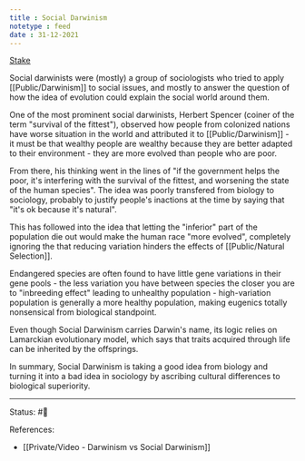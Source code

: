 ```yaml
---
title : Social Darwinism
notetype : feed
date : 31-12-2021
---
```

[Stake](https://traderjoexyz.com/#/stake)

Social darwinists were (mostly) a group of sociologists who tried to apply [[Public/Darwinism]] to social issues, and mostly to answer the question of how the idea of evolution could explain the social world around them.

One of the most prominent social darwinists, Herbert Spencer (coiner of the term "survival of the fittest"), observed how people from colonized nations have worse situation in the world and attributed it to [[Public/Darwinism]] - it must be that wealthy people are wealthy because they are better adapted to their environment - they are more evolved than people who are poor.

From there, his thinking went in the lines of "if the government helps the poor, it's interfering with the survival of the fittest, and worsening the state of the human species". The idea was poorly transfered from biology to sociology, probably to justify people's inactions at the time by saying that "it's ok because it's natural".

This has followed into the idea that letting the "inferior" part of the population die out would make the human race "more evolved", completely ignoring the that reducing variation hinders the effects of [[Public/Natural Selection]].

Endangered species are often found to have little gene variations in their gene pools - the less variation you have between species the closer you are to "inbreeding effect" leading to unhealthy population - high-variation population is generally a more healthy population, making eugenics totally nonsensical from biological standpoint.

Even though Social Darwinism carries Darwin's name, its logic relies on Lamarckian evolutionary model, which says that traits acquired through life can be inherited by the offsprings.

In summary, Social Darwinism is taking a good idea from biology and turning it into a bad idea in sociology by ascribing cultural differences to biological superiority.




-----

Status: #🌲 

References:
- [[Private/Video - Darwinism vs Social Darwinism]]

